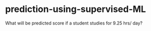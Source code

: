 # prediction-using-supervised-ML
What will be predicted score if a student studies for 9.25 hrs/ day?
